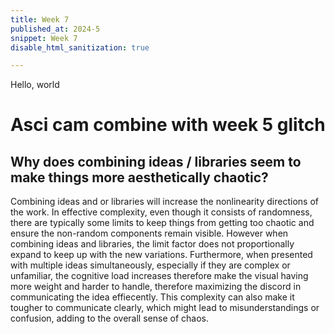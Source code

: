 ```yaml
---
title: Week 7 
published_at: 2024-5
snippet: Week 7
disable_html_sanitization: true

---
```


Hello, world

# Asci cam combine with week 5 glitch

<canvas id="glitch_self_portrait"></canvas>

<script type="module">

   const cnv = document.getElementById (`glitch_self_portrait`)
   cnv.width = cnv.parentNode.scrollWidth
   cnv.height = cnv.width * 9 / 16
   cnv.style.backgroundColor = `deeppink`

   const ctx = cnv.getContext (`2d`)

   let img_data

   const draw = i => ctx.drawImage (i, 0, 0, cnv.width, cnv.height)

   const img = new Image ()
   img.onload = () => {
      cnv.height = cnv.width * (img.height / img.width)
      draw (img)
      img_data = cnv.toDataURL ("image/jpeg")
      add_glitch ()
   }
   img.src = `/images/creepy.jpg`

   const rand_int = max => Math.floor (Math.random () * max)

   const glitchify = (data, chunk_max, repeats) => {
      const chunk_size = rand_int (chunk_max / 4) * 4
      const i = rand_int (data.length - 24 - chunk_size) + 24
      const front = data.slice (0, i)
      const back = data.slice (i + chunk_size, data.length)
      const result = front + back
      return repeats == 0 ? result : glitchify (result, chunk_max, repeats - 1)
   }

   const glitch_arr = []

   const add_glitch = () => {
      const i = new Image ()
      i.onload = () => {
         glitch_arr.push (i)
         if (glitch_arr.length < 12) add_glitch ()
         else draw_frame ()
      }
      i.src = glitchify (img_data, 96, 6)
   }

   let is_glitching = false
   let glitch_i = 0

   const draw_frame = () => {
      if (is_glitching) draw (glitch_arr[glitch_i])
      else draw (img)

      const prob = is_glitching ? 0.05 : 0.02
      if (Math.random () < prob) {
         glitch_i = rand_int (glitch_arr.length)
         is_glitching = !is_glitching
      }

      requestAnimationFrame (draw_frame)
   }

</script>

<div id="ascii_div"></div>

<script>
   const renderer = new c2.Renderer (document.getElementById ('glitch_self_portrait'));
   resize ()

   renderer.background ('turquoise')
   let random = new c2.Random ()

   class Agent extends c2.Point {
      constructor () {
         let x = random.next (renderer.width)
         let y = random.next (renderer.height)
         super (x, y)

         this.vx = random.next (-2, 2)
         this.vy = random.next (-2, 2)
      }

      update() {
         this.x += this.vx
         this.y += this.vy

         if (this.x < 0) {
               this.x = 0
               this.vx *= -1
         } else if (this.x > renderer.width) {
               this.x = renderer.width
               this.vx *= -1
         }
         if (this.y < 0) {
               this.y = 0
               this.vy *= -1
         } else if (this.y > renderer.height) {
               this.y = renderer.height
               this.vy *= -1
         }
      }
   }

   let agents = new Array (20)
   for (let i = 0; i < agents.length; i++) agents[i] = new Agent ()

   const chars = "¶Ñ@%&∆∑∫#Wß¥$£√?!†§ºªµ¢çø∂æåπ*™≤≥≈∞~,.…_¬“‘˚`˙"

   const div = document.getElementById (`ascii_div`)
   div.style.fontFamily = `monospace`
   div.style.textAlign = `center`

   renderer.draw (() => {
      renderer.clear ()

      let delaunay = new c2.Delaunay ()
      delaunay.compute (agents)
      let vertices = delaunay.vertices
      let edges = delaunay.edges
      let triangles = delaunay.triangles

      let maxArea = 0
      let minArea = Number.POSITIVE_INFINITY;
      for (let i = 0; i < triangles.length; i++) {
         let area = triangles[i].area ()
         if (area < minArea) minArea = area
         if (area > maxArea) maxArea = area
      }

      renderer.stroke (false)
      for (let i = 0; i < triangles.length; i++) {
         let t = c2.norm (triangles[i].area(), minArea, maxArea)
         let color = c2.Color.hsl (315+30*t, 30+30*t, 20+80*t)
         renderer.fill (color)
         renderer.triangle (triangles[i])
      }

      for (let i = 0; i < agents.length; i++) {
         agents[i].update ()
      }
      
      const w = renderer.canvas.width
      const h = renderer.canvas.height
      const pixels = renderer.context.getImageData (0, 0, w, h).data

      let ascii_img = ``

      for (let y = 0; y < renderer.canvas.height; y += 22) {
         for (let x = 0; x < renderer.canvas.width; x += 10) {
            const i = (y * renderer.canvas.width + x) * 4
            const r = pixels[i]
            const g = pixels[i + 1]
            const b = pixels[i + 2]
            const br = (r * g * b / 16581376) ** 0.1
            const char_i = Math.floor (br * chars.length)
            ascii_img += chars[char_i]
         }
         ascii_img += `\n`
      }

      div.innerText = ascii_img

   })

   function resize () {
      let parent = renderer.canvas.parentElement
      renderer.size (parent.clientWidth, parent.clientWidth / 16 * 9)
   }
</script>


## Why does combining ideas / libraries seem to make things more aesthetically chaotic?  
Combining ideas and or libraries will increase the nonlinearity directions of the work. In effective complexity, even though it consists of randomness, there are typically some limits to keep things from getting too chaotic and ensure the non-random components remain visible. However when combining ideas and libraries, the limit factor does not proportionally expand to keep up with the new variations. Furthermore, when presented with multiple ideas simultaneously, especially if they are complex or unfamiliar, the cognitive load increases therefore make the visual having more weight and harder to handle, therefore maximizing the discord in communicating the idea effiecently. This complexity can also make it tougher to communicate clearly, which might lead to misunderstandings or confusion, adding to the overall sense of chaos.